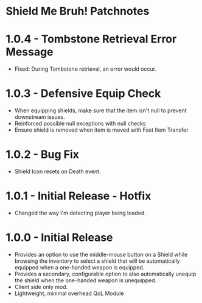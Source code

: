 # Shield Me Bruh! Patchnotes

# 1.0.4 - Tombstone Retrieval Error Message
* Fixed: During Tombstone retrieval, an error would occur.

# 1.0.3 - Defensive Equip Check
* When equipping shields, make sure that the item isn't null to prevent downstream issues.
* Reinforced possible null exceptions with null checks
* Ensure shield is removed when item is moved with Fast Item Transfer

# 1.0.2 - Bug Fix
* Shield Icon resets on Death event.

# 1.0.1 - Initial Release - Hotfix
* Changed the way I'm detecting player being loaded.

# 1.0.0 - Initial Release

* Provides an option to use the middle-mouse button on a Shield while browsing the inventory to select a shield that will be automatically equipped when a one-handed weapon is equipped.
* Provides a secondary, configurable option to also automatically unequip the shield when the one-handed weapon is unequipped.
* Client side only mod.
* Lightweight, minimal overhead QoL Module